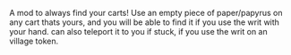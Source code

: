 A mod to always find your carts!
Use an empty piece of paper/papyrus on any cart thats yours, and you will be able to find it if you use the writ with your hand.
can also teleport it to you if stuck, if you use the writ on an village token.
